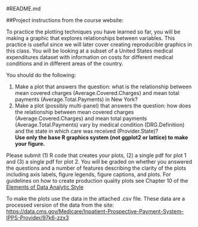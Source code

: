 #README.md

##Project instructions from the course website:

To practice the plotting techniques you have learned so far, you will be making a graphic that explores relationships between variables. This practice is useful since we will later cover creating reproducible graphics in this class. You will be looking at a subset of a United States medical expenditures dataset with information on costs for different medical conditions and in different areas of the country.  

You should do the following:  
1. Make a plot that answers the question: what is the relationship between mean covered charges (Average.Covered.Charges) and mean total payments (Average.Total.Payments) in New York?  
2. Make a plot (possibly multi-panel) that answers the question: how does the relationship between mean covered charges (Average.Covered.Charges) and mean total payments (Average.Total.Payments) vary by medical condition (DRG.Definition) and the state in which care was received (Provider.State)?  
**Use only the base R graphics system (not ggplot2 or lattice) to make your figure.**

Please submit (1) R code that creates your plots, (2) a single pdf for plot 1 and (3) a single pdf for plot 2. You will be graded on whether you answered the questions and a number of features describing the clarity of the plots including axis labels, figure legends, figure captions, and plots. For guidelines on how to create production quality plots see Chapter 10 of the [Elements of Data Analytic Style](https://www.dropbox.com/s/rybd14gq60jzira/edas_chapter10.pdf?dl=0) 

To make the plots use the data in the attached .csv file. These data are a processed version of the data from the site: https://data.cms.gov/Medicare/Inpatient-Prospective-Payment-System-IPPS-Provider/97k6-zzx3